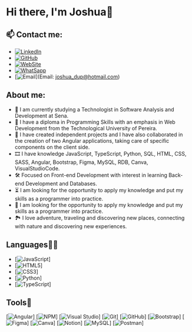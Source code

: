 <h1 align="start">Hi there, I'm Joshua👋</h1>

## 📫 Contact me: 
- [![LinkedIn](https://img.shields.io/badge/LinkedIn-0077B5?style=for-the-badge&logo=linkedin&logoColor=white)](https://www.linkedin.com/in/dev-joshua/)
- [![GitHub](https://img.shields.io/badge/GitHub-100000?style=for-the-badge&logo=github&logoColor=white)](https://github.com/Dev-Joshua)
- [![WebSite](https://img.shields.io/badge/website-000000?style=for-the-badge&logo=About.me&logoColor=white)](https://dev-joshua.github.io/Portafolio/)
- [![WhatSapp](https://img.shields.io/badge/WhatsApp-25D366?style=for-the-badge&logo=whatsapp&logoColor=white)](3194971444)
- [![Email](https://img.shields.io/badge/Microsoft_Outlook-0078D4?style=for-the-badge&logo=microsoft-outlook&logoColor=white)](Email: joshua_dup@hotmail.com)

## About me:

- 🦾 I am currently studying a Technologist in Software Analysis and Development at Sena.
- 🔭 I have a diploma in Programming Skills with an emphasis in Web Development from the Technological University of Pereira.
- 🎈 I have created independent projects and I have also collaborated in the creation of two Angular applications, taking care of specific components on the client side.
- 🎞 I have knowledge JavaScript, TypeScript, Python, SQL, HTML, CSS, SASS, Angular, Bootstrap, Figma, MySQL, RDB, Canva, VisualStudioCode.
- 🛠 Focused on Front-end Development with interest in learning Back-end Development and Databases.
- ⏳ I am looking for the opportunity to apply my knowledge and put my skills as a programmer into practice.
- 🎇 I am looking for the opportunity to apply my knowledge and put my skills as a programmer into practice.
- 🏞 I love adventure, traveling and discovering new places, connecting with nature and discovering new experiences. 



## Languages👨‍💻

- [![JavaScript](https://img.shields.io/badge/JavaScript-323330?style=for-the-badge&logo=javascript&logoColor=F7DF1E)]
- [![HTML5](https://img.shields.io/badge/HTML5-E34F26?style=for-the-badge&logo=html5&logoColor=white)] 
- [![CSS3](https://img.shields.io/badge/CSS3-1572B6?style=for-the-badge&logo=css3&logoColor=white)]
- [![Python](https://img.shields.io/badge/Python-FFD43B?style=for-the-badge&logo=python&logoColor=blue)]
- [![TypeScript](https://img.shields.io/badge/TypeScript-007ACC?style=for-the-badge&logo=typescript&logoColor=white)]


## Tools🔨

[![Angular](https://img.shields.io/badge/Angular-DD0031?style=for-the-badge&logo=angular&logoColor=white)]
[![NPM](https://img.shields.io/badge/npm-CB3837?style=for-the-badge&logo=npm&logoColor=white)]
[![Visual Studio](https://img.shields.io/badge/VSCode-0078D4?style=for-the-badge&logo=visual%20studio%20code&logoColor=white)]
[![Git](	https://img.shields.io/badge/GIT-E44C30?style=for-the-badge&logo=git&logoColor=white)]
[![GitHub](https://img.shields.io/badge/GitHub-100000?style=for-the-badge&logo=github&logoColor=white)]
[![Bootstrap](https://img.shields.io/badge/-Bootstrap-purple?style=flat&logo=bootstrap)]
[![Figma](https://img.shields.io/badge/Figma-F24E1E?style=for-the-badge&logo=figma&logoColor=white)]
[![Canva](https://img.shields.io/badge/Canva-%2300C4CC.svg?&style=for-the-badge&logo=Canva&logoColor=white)]
[![Notion](https://img.shields.io/badge/Notion-000000?style=for-the-badge&logo=notion&logoColor=white)]
[![MySQL](https://img.shields.io/badge/MySQL-005C84?style=for-the-badge&logo=mysql&logoColor=white)]
[![Postman](https://img.shields.io/badge/Postman-FF6C37?style=for-the-badge&logo=Postman&logoColor=white)]
